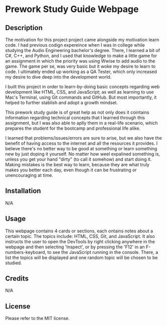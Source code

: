# Prework Study Guide Webpage

## Description

The motivation for this project project came alongside my motivation learn code. I had previous codign expereince when I was in college while studying the Audio Engineering bachelor's degree. There, I learned a bit of C#, C++, and Python, and I used that knowledge to make a little game for an assignment in which the priority was using Wwise to add audio to the game. The game per se, was very basic but it woke my desire to learn to code. I ultimately ended up working as a QA Tester, which only increased my desire to dive deep into the development world.

I built this project in order to learn-by-doing basic concepts regarding web development like HTML, CSS, and JavaScript; as well as learning to use Mac's Terminal, using Git commands and GitHub. But most importantly, it helped to further stablish and adopt a growth mindset. 

This prework study guide is of great help as not only does it cointains information regarding technical concepts that I learned through this assignment, but I was also able to aplly them in a real-life scenario, which prepares the student for the bootcamp and professional life alike.

I learned that problems/issues/errors are sure to arise, but we also have the benefit of having access to the internet and all the resources it provides. I believe there's no better way to be good at something or learn something new by just doping it yourself. No matter how weel expalined something is, unless you get your hand "dirty" (to call it somehow) and start doing it. Making mistakes is the best way to learn, because they are what truly makes you better each day, even though it can be frustrating or unencouraging at time.


## Installation

N/A

## Usage

This webpage contains 4 cards or sections, each ontains notes about a certain topic. The topics include: HTML, CSS, Git, and JavaScript. It also instructs the user to open the DevTools by right clicking anywhere in the webpage and then selecting 'Inspect', or by pressing the 'F12' in an F-numbers-keyboard, to see the JavaScript running in the console. There, a list the topics will be displayed and one random topic will be chosen to be studied.

## Credits

N/A

## License

Please refer to the MIT license.